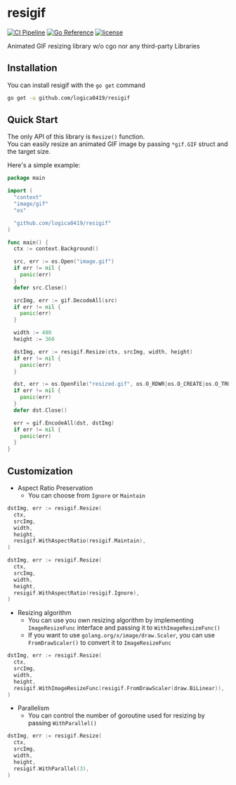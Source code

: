 # resigif

[![CI Pipeline](https://github.com/logica0419/resigif/actions/workflows/ci.yml/badge.svg)](https://github.com/logica0419/resigif/actions/workflows/ci.yml) [![Go Reference](https://pkg.go.dev/badge/github.com/logica0419/resigif.svg)](https://pkg.go.dev/github.com/logica0419/resigif) [![license](https://img.shields.io/badge/license-MIT-blue.svg)](https://github.com/logica0419/resigif/blob/main/LICENSE)

Animated GIF resizing library w/o cgo nor any third-party Libraries

## Installation

You can install resigif with the `go get` command

```sh
go get -u github.com/logica0419/resigif
```

## Quick Start

The only API of this library is `Resize()` function.  
You can easily resize an animated GIF image by passing `*gif.GIF` struct and the target size.

Here's a simple example:

```go
package main

import (
  "context"
  "image/gif"
  "os"

  "github.com/logica0419/resigif"
)

func main() {
  ctx := context.Background()

  src, err := os.Open("image.gif")
  if err != nil {
    panic(err)
  }
  defer src.Close()

  srcImg, err := gif.DecodeAll(src)
  if err != nil {
    panic(err)
  }

  width := 480
  height := 360

  dstImg, err := resigif.Resize(ctx, srcImg, width, height)
  if err != nil {
    panic(err)
  }

  dst, err := os.OpenFile("resized.gif", os.O_RDWR|os.O_CREATE|os.O_TRUNC, 0o644)
  if err != nil {
    panic(err)
  }
  defer dst.Close()

  err = gif.EncodeAll(dst, dstImg)
  if err != nil {
    panic(err)
  }
}

```

## Customization

- Aspect Ratio Preservation
  - You can choose from `Ignore` or `Maintain`

```go
dstImg, err := resigif.Resize(
  ctx,
  srcImg,
  width,
  height,
  resigif.WithAspectRatio(resigif.Maintain),
)

dstImg, err := resigif.Resize(
  ctx,
  srcImg,
  width,
  height,
  resigif.WithAspectRatio(resigif.Ignore),
)
```

- Resizing algorithm
  - You can use you own resizing algorithm by implementing `ImageResizeFunc` interface and passing it to `WithImageResizeFunc()`
  - If you want to use `golang.org/x/image/draw.Scaler`, you can use `FromDrawScaler()` to convert it to `ImageResizeFunc`

```go
dstImg, err := resigif.Resize(
  ctx,
  srcImg,
  width,
  height,
  resigif.WithImageResizeFunc(resigif.FromDrawScaler(draw.BiLinear)),
)
```

- Parallelism
  - You can control the number of goroutine used for resizing by passing `WithParallel()`

```go
dstImg, err := resigif.Resize(
  ctx,
  srcImg,
  width,
  height,
  resigif.WithParallel(3),
)
```
